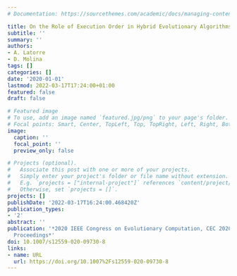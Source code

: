 ```yaml
---
# Documentation: https://sourcethemes.com/academic/docs/managing-content/

title: On the Role of Execution Order in Hybrid Evolutionary Algorithms
subtitle: ''
summary: ''
authors:
- A. Latorre
- D. Molina
tags: []
categories: []
date: '2020-01-01'
lastmod: 2022-03-17T17:24:00+01:00
featured: false
draft: false

# Featured image
# To use, add an image named `featured.jpg/png` to your page's folder.
# Focal points: Smart, Center, TopLeft, Top, TopRight, Left, Right, BottomLeft, Bottom, BottomRight.
image:
  caption: ''
  focal_point: ''
  preview_only: false

# Projects (optional).
#   Associate this post with one or more of your projects.
#   Simply enter your project's folder or file name without extension.
#   E.g. `projects = ["internal-project"]` references `content/project/deep-learning/index.md`.
#   Otherwise, set `projects = []`.
projects: []
publishDate: '2022-03-17T16:24:00.468420Z'
publication_types:
- '2'
abstract: ''
publication: '*2020 IEEE Congress on Evolutionary Computation, CEC 2020 - Conference
  Proceedings*'
doi: 10.1007/s12559-020-09730-8
links:
- name: URL
  url: https://doi.org/10.1007%2Fs12559-020-09730-8
---
```

